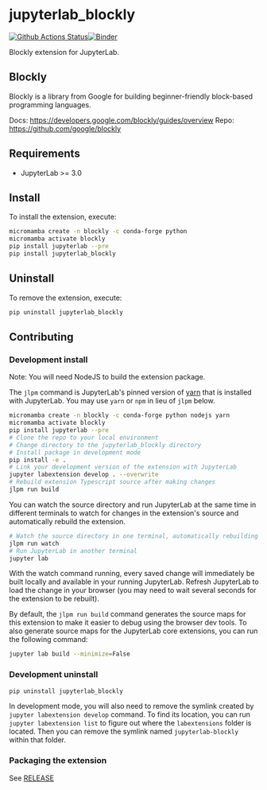 # jupyterlab_blockly

[![Github Actions Status](https://github.com/QuantStack/jupyterlab-blockly/actions/workflows/build.yml/badge.svg)](https://github.com/quantstack/jupyterlab-blockly/actions/workflows/build.yml)[![Binder](https://mybinder.org/badge_logo.svg)](https://mybinder.org/v2/gh/quantstack/jupyterlab-blockly/main?urlpath=lab)

Blockly extension for JupyterLab.

## Blockly
Blockly is a library from Google for building beginner-friendly block-based programming languages.

Docs: https://developers.google.com/blockly/guides/overview
Repo: https://github.com/google/blockly


## Requirements

* JupyterLab >= 3.0

## Install

To install the extension, execute:

```bash
micromamba create -n blockly -c conda-forge python
micromamba activate blockly
pip install jupyterlab --pre
pip install jupyterlab_blockly
```

## Uninstall

To remove the extension, execute:

```bash
pip uninstall jupyterlab_blockly
```


## Contributing

### Development install

Note: You will need NodeJS to build the extension package.

The `jlpm` command is JupyterLab's pinned version of
[yarn](https://yarnpkg.com/) that is installed with JupyterLab. You may use
`yarn` or `npm` in lieu of `jlpm` below.

```bash
micromamba create -n blockly -c conda-forge python nodejs yarn
micromamba activate blockly
pip install jupyterlab --pre
# Clone the repo to your local environment
# Change directory to the jupyterlab_blockly directory
# Install package in development mode
pip install -e .
# Link your development version of the extension with JupyterLab
jupyter labextension develop . --overwrite
# Rebuild extension Typescript source after making changes
jlpm run build
```

You can watch the source directory and run JupyterLab at the same time in different terminals to watch for changes in the extension's source and automatically rebuild the extension.

```bash
# Watch the source directory in one terminal, automatically rebuilding when needed
jlpm run watch
# Run JupyterLab in another terminal
jupyter lab
```

With the watch command running, every saved change will immediately be built locally and available in your running JupyterLab. Refresh JupyterLab to load the change in your browser (you may need to wait several seconds for the extension to be rebuilt).

By default, the `jlpm run build` command generates the source maps for this extension to make it easier to debug using the browser dev tools. To also generate source maps for the JupyterLab core extensions, you can run the following command:

```bash
jupyter lab build --minimize=False
```

### Development uninstall

```bash
pip uninstall jupyterlab_blockly
```

In development mode, you will also need to remove the symlink created by `jupyter labextension develop`
command. To find its location, you can run `jupyter labextension list` to figure out where the `labextensions`
folder is located. Then you can remove the symlink named `jupyterlab-blockly` within that folder.

### Packaging the extension

See [RELEASE](RELEASE.md)
